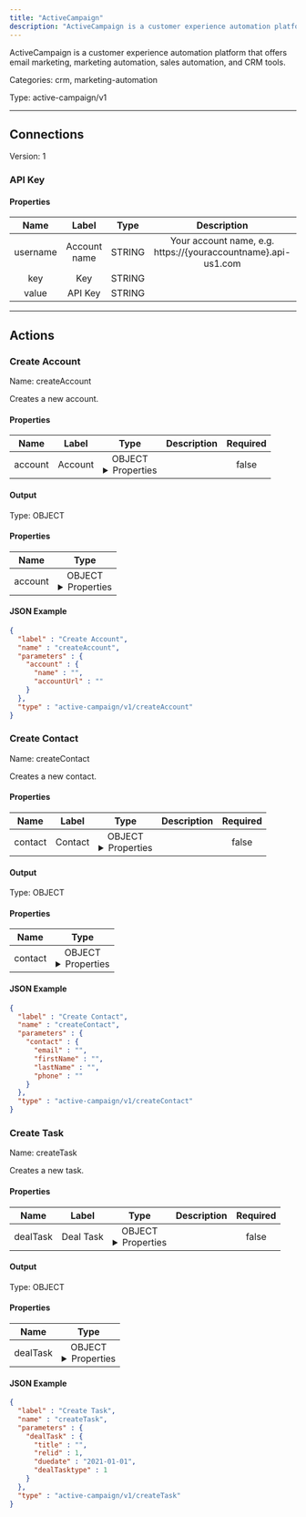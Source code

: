 ```yaml
---
title: "ActiveCampaign"
description: "ActiveCampaign is a customer experience automation platform that offers email marketing, marketing automation, sales automation, and CRM tools."
---
```


ActiveCampaign is a customer experience automation platform that offers email marketing, marketing automation, sales automation, and CRM tools.


Categories: crm, marketing-automation


Type: active-campaign/v1

<hr />



## Connections

Version: 1


### API Key

#### Properties

|      Name       |      Label     |     Type     |     Description     | Required |
|:---------------:|:--------------:|:------------:|:-------------------:|:--------:|
| username | Account name | STRING | Your account name, e.g. https://{youraccountname}.api-us1.com | true |
| key | Key | STRING |  | true |
| value | API Key | STRING |  | true |





<hr />



## Actions


### Create Account
Name: createAccount

Creates a new account.

#### Properties

|      Name       |      Label     |     Type     |     Description     | Required |
|:---------------:|:--------------:|:------------:|:-------------------:|:--------:|
| account | Account | OBJECT <details> <summary> Properties </summary> {STRING\(name), STRING\(accountUrl)} </details> |  | false |


#### Output



Type: OBJECT


#### Properties

|     Name     |     Type     |
|:------------:|:------------:|
| account | OBJECT <details> <summary> Properties </summary> {STRING\(name), STRING\(accountUrl)} </details> |




#### JSON Example
```json
{
  "label" : "Create Account",
  "name" : "createAccount",
  "parameters" : {
    "account" : {
      "name" : "",
      "accountUrl" : ""
    }
  },
  "type" : "active-campaign/v1/createAccount"
}
```


### Create Contact
Name: createContact

Creates a new contact.

#### Properties

|      Name       |      Label     |     Type     |     Description     | Required |
|:---------------:|:--------------:|:------------:|:-------------------:|:--------:|
| contact | Contact | OBJECT <details> <summary> Properties </summary> {STRING\(email), STRING\(firstName), STRING\(lastName), STRING\(phone)} </details> |  | false |


#### Output



Type: OBJECT


#### Properties

|     Name     |     Type     |
|:------------:|:------------:|
| contact | OBJECT <details> <summary> Properties </summary> {STRING\(email), STRING\(firstName), STRING\(lastName), STRING\(phone)} </details> |




#### JSON Example
```json
{
  "label" : "Create Contact",
  "name" : "createContact",
  "parameters" : {
    "contact" : {
      "email" : "",
      "firstName" : "",
      "lastName" : "",
      "phone" : ""
    }
  },
  "type" : "active-campaign/v1/createContact"
}
```


### Create Task
Name: createTask

Creates a new task.

#### Properties

|      Name       |      Label     |     Type     |     Description     | Required |
|:---------------:|:--------------:|:------------:|:-------------------:|:--------:|
| dealTask | Deal Task | OBJECT <details> <summary> Properties </summary> {STRING\(title), INTEGER\(relid), DATE\(duedate), INTEGER\(dealTasktype)} </details> |  | false |


#### Output



Type: OBJECT


#### Properties

|     Name     |     Type     |
|:------------:|:------------:|
| dealTask | OBJECT <details> <summary> Properties </summary> {STRING\(id), STRING\(title), INTEGER\(relid), DATE\(duedate), INTEGER\(dealTasktype)} </details> |




#### JSON Example
```json
{
  "label" : "Create Task",
  "name" : "createTask",
  "parameters" : {
    "dealTask" : {
      "title" : "",
      "relid" : 1,
      "duedate" : "2021-01-01",
      "dealTasktype" : 1
    }
  },
  "type" : "active-campaign/v1/createTask"
}
```




